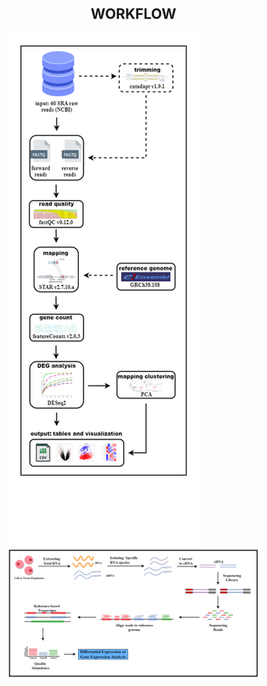 <h1 style="text-align: center;">WORKFLOW</h1>
<img src="./assets/RNASeq_Pipeline_Workflow.png" style="margin-right: auto; margin-left: auto;" />
<img src="./assets/RNA_Flowchart_Final.png" style="margin-right: auto; margin-left: auto;" />